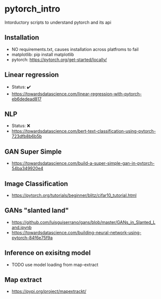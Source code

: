 # pytorch_intro
Intorductory scripts to understand pytorch and its api

## Installation

* NO requirements.txt, causes installation across platfroms to fail
* matplotlib: pip install matplotlib
* pytorch: https://pytorch.org/get-started/locally/


## Linear regression
* Status: :heavy_check_mark:
* https://towardsdatascience.com/linear-regression-with-pytorch-eb6dedead817

## NLP
* Status: :x:
* https://towardsdatascience.com/bert-text-classification-using-pytorch-723dfb8b6b5b

## GAN Super Simple
* https://towardsdatascience.com/build-a-super-simple-gan-in-pytorch-54ba349920e4

## Image Classification
* https://pytorch.org/tutorials/beginner/blitz/cifar10_tutorial.html

## GANs "slanted land"
* https://github.com/luisguiserrano/gans/blob/master/GANs_in_Slanted_Land.ipynb
* https://towardsdatascience.com/building-neural-network-using-pytorch-84f6e75f9a

## Inference on exisitng model
* TODO use model loading from map-extract

## Map extract
* https://pypi.org/project/mapextrackt/
